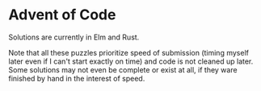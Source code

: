 # Advent of Code

Solutions are currently in Elm and Rust.

Note that all these puzzles prioritize speed of submission (timing myself later even if I can't start exactly on time) and code is not cleaned up later.  Some solutions may not even be complete or exist at all, if they ware finished by hand in the interest of speed.
